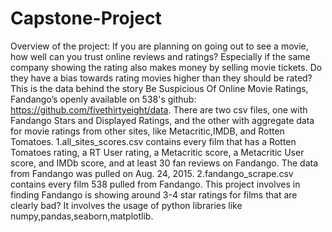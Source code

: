 # Capstone-Project
Overview of the project:
         If you are planning on going out to see a movie, how well can you trust online reviews and ratings?
         Especially if the same company showing the rating also makes money by selling movie tickets.
         Do they have a bias towards rating movies higher than they should be rated?
This is the data behind the story Be Suspicious Of Online Movie Ratings, Fandango’s openly available on 538's github: https://github.com/fivethirtyeight/data. 
There are two csv files, one with Fandango Stars and Displayed Ratings, and the other with aggregate data for movie ratings from other sites, like Metacritic,IMDB, and Rotten Tomatoes.
1.all_sites_scores.csv contains every film that has a Rotten Tomatoes rating, a RT User rating, 
  a Metacritic score, a Metacritic User score, and IMDb score, and at least 30 fan reviews on Fandango. 
  The data from Fandango was pulled on Aug. 24, 2015.
2.fandango_scrape.csv contains every film 538 pulled from Fandango.
This project involves in finding Fandango is showing around 3-4 star ratings for films that are clearly bad?
It involves the usage of python libraries like numpy,pandas,seaborn,matplotlib.
